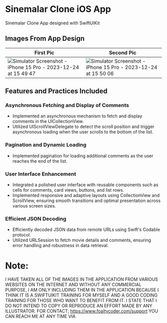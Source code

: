 # Sinemalar Clone iOS App
Sinemalar Clone App designed with SwiftUIKit

## Images From App Design



| First Pic                           | Second Pic                          |
| ----------------------------------- | ----------------------------------- |
|![Simulator Screenshot - iPhone 15 Pro - 2023-12-24 at 15 49 47](https://github.com/Fukulu/SinemalarSwiftUIKit/assets/117298913/45833fe0-d199-4fae-963d-b64120287c49)|![Simulator Screenshot - iPhone 15 Pro - 2023-12-24 at 15 50 06](https://github.com/Fukulu/SinemalarSwiftUIKit/assets/117298913/5c5943d0-eb49-4ad9-81d9-cb9deea7e5e3)|



## Features and Practices Included

### Asynchronous Fetching and Display of Comments
* Implemented an asynchronous mechanism to fetch and display comments in the UICollectionView.
* Utilized UIScrollViewDelegate to detect the scroll position and trigger asynchronous loading when the user scrolls to the bottom of the list.

### Pagination and Dynamic Loading
* Implemented pagination for loading additional comments as the user reaches the end of the list.

### User Interface Enhancement
* Integrated a polished user interface with reusable components such as cells for comments, card views, buttons, and list rows.
* Implemented responsive and adaptive layouts using CollectionView and ScrollView, ensuring smooth transitions and optimal presentation across various screen sizes.

### Efficient JSON Decoding
* Efficiently decoded JSON data from remote URLs using Swift's Codable protocol.
* Utilized URLSession to fetch movie details and comments, ensuring error handling and robustness in data retrieval.

# Note:
I HAVE TAKEN ALL OF THE IMAGES IN THE APPLICATION FROM VARIOUS WEBSITES ON THE INTERNET AND WITHOUT ANY COMMERCIAL PURPOSE, I AM ONLY INCLUDING THEM IN THE APPLICATION BECAUSE I THINK IT IS A SWIFTUIKIT TRAINING FOR MYSELF AND A GOOD CODING TRAINING FOR THOSE WHO WANT TO BENEFIT FROM IT. I STATE THAT I DO NOT INTEND TO COPY OR REPRODUCE AN EFFORT MADE BY ANY ILLUSTRATOR. FOR CONTACT;
https://www.foaltycoder.com/support
YOU CAN REACH ME AT ANY TIME VIA
